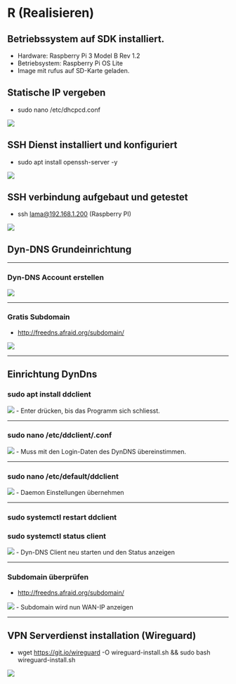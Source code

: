 # R (Realisieren)
## Betriebssystem auf SDK installiert.
- Hardware: Raspberry Pi 3 Model B Rev 1.2
- Betriebsystem: Raspberry Pi OS Lite
- Image mit rufus auf SD-Karte geladen.

## Statische IP vergeben
 - sudo nano /etc/dhcpcd.conf
<img src="./Dokumente/staticip.png">


## SSH Dienst installiert und konfiguriert
 - sudo apt install openssh-server -y
<img src="./Dokumente/sshstatus.png">


## SSH verbindung aufgebaut und getestet
 - ssh lama@192.168.1.200 (Raspberry PI)
<img src="./Dokumente/sshconnection.png"> 


## Dyn-DNS Grundeinrichtung

----

### Dyn-DNS Account erstellen
<img src="./Dokumente/freedns.png">

----

### Gratis Subdomain
- http://freedns.afraid.org/subdomain/
<img src="./Dokumente/subdomain.png">

----


## Einrichtung DynDns
### sudo apt install ddclient
<img src="./Dokumente/package.png">
 - Enter drücken, bis das Programm sich schliesst.

----

### sudo nano /etc/ddclient/.conf
<img src="./Dokumente/ddclient.png">
 - Muss mit den Login-Daten des DynDNS übereinstimmen.

----

### sudo nano /etc/default/ddclient
<img src="./Dokumente/daemon.png">
 - Daemon Einstellungen übernehmen

----

### sudo systemctl restart ddclient
### sudo systemctl status client
<img src="./Dokumente/restart.png">
 - Dyn-DNS Client neu starten und den Status anzeigen

----

### Subdomain überprüfen
 - http://freedns.afraid.org/subdomain/


<img src="./Dokumente/wanip.png">
 - Subdomain wird nun WAN-IP anzeigen
  
----


## VPN Serverdienst installation (Wireguard)
 - wget https://git.io/wireguard -O wireguard-install.sh && sudo bash wireguard-install.sh
<img src="./Dokumente/wireguard1.png">
